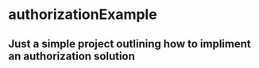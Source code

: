authorizationExample
====================

## Just a simple project outlining how to impliment an authorization solution
